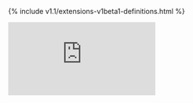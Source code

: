 <!-- BEGIN MUNGE: UNVERSIONED_WARNING -->


<!-- END MUNGE: UNVERSIONED_WARNING -->
<!-- needed for gh-pages to render html files when imported -->
{% include v1.1/extensions-v1beta1-definitions.html %}

<!-- BEGIN MUNGE: IS_VERSIONED -->
<!-- TAG IS_VERSIONED -->
<!-- END MUNGE: IS_VERSIONED -->




<!-- BEGIN MUNGE: GENERATED_ANALYTICS -->
[![Analytics](https://kubernetes-site.appspot.com/UA-36037335-10/GitHub/docs/api-reference/extensions/v1beta1/definitions.md?pixel)]()
<!-- END MUNGE: GENERATED_ANALYTICS -->

